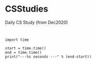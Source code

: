 # CSStudies
Daily CS Study (from Dec2020)

<pre><code>

import time

start = time.time()
end = time.time()
print("---%s seconds ---" % (end-start))

</pre></code>
